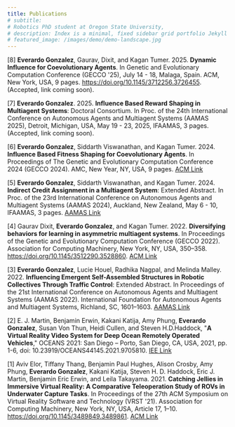 ```yaml
---
title: Publications
# subtitle:
# Robotics PhD student at Oregon State University,
# description: Index is a minimal, fixed sidebar grid portfolio Jekyll theme.
# featured_image: /images/demo/demo-landscape.jpg
---
```


\[8\] **Everardo Gonzalez**, Gaurav, Dixit, and Kagan Tumer. 2025. **Dynamic Influence for Coevolutionary Agents**. In Genetic and Evolutionary Computation Conference (GECCO '25), July 14 - 18, Malaga, Spain. ACM, New York, USA, 9 pages. https://doi.org/10.1145/3712256.3726455. (Accepted, link coming soon).

\[7\] **Everardo Gonzalez**. 2025. **Influence Based Reward Shaping in Multiagent Systems**: Doctoral Consortium. In Proc. of the 24th International Conference on Autonomous Agents and Multiagent Systems (AAMAS 2025), Detroit, Michigan, USA, May 19 - 23, 2025, IFAAMAS, 3 pages. (Accepted, link coming soon).

\[6\] **Everardo Gonzalez**, Siddarth Viswanathan, and Kagan Tumer. 2024. **Influence Based Fitness Shaping for Coevolutionary Agents**. In Proceedings of The Genetic and Evolutionary Computation Conference 2024 (GECCO 2024). AMC, New Year, NY, USA, 9 pages. [ACM Link](https://dl.acm.org/doi/pdf/10.1145/3638529.3654175)

\[5\] **Everardo Gonzalez**, Siddarth Viswanathan, and Kagan Tumer. 2024. **Indirect Credit Assignment in a Multiagent System**: Extended Abstract. In Proc. of the 23rd International Conference on Autonomous Agents and Multiagent Systems (AAMAS 2024), Auckland, New Zealand, May 6 - 10, IFAAMAS, 3 pages. [AAMAS Link](https://www.ifaamas.org/Proceedings/aamas2024/pdfs/p2288.pdf)

\[4\] Gaurav Dixit, **Everardo Gonzalez**, and Kagan Tumer. 2022. **Diversifying behaviors for learning in asymmetric multiagent systems**. In Proceedings of the Genetic and Evolutionary Computation Conference (GECCO 2022). Association for Computing Machinery, New York, NY, USA, 350–358. https://doi.org/10.1145/3512290.3528860. [ACM Link](https://dl.acm.org/doi/pdf/10.1145/3512290.3528860?casa_token=7xNVitEJ2_YAAAAA:Z8ljBik99rt302cw5qxarsV_aY7YagAYF8uZbftffIFgnmWjBVaEMCZM7-v0CJwKLBcSYp25Co8R)

\[3\] **Everardo Gonzalez**, Lucie Houel, Radhika Nagpal, and Melinda Malley. 2022. **Influencing Emergent Self-Assembled Structures in Robotic Collectives Through Traffic Control**: Extended Abstract. In Proceedings of the 21st International Conference on Autonomous Agents and Multiagent Systems (AAMAS 2022). International Foundation for Autonomous Agents and Multiagent Systems, Richland, SC, 1601–1603. [AAMAS Link](https://www.ifaamas.org/Proceedings/aamas2022/pdfs/p1601.pdf)

\[2\] E. J. Martin, Benjamin Erwin, Kakani Katija, Amy Phung, **Everardo Gonzalez**, Susan Von Thun, Heidi Cullen, and Steven H.D.Haddock, "**A Virtual Reality Video System for Deep Ocean Remotely Operated Vehicles**," OCEANS 2021: San Diego – Porto, San Diego, CA, USA, 2021, pp. 1-6, doi: 10.23919/OCEANS44145.2021.9705810. [IEE Link](https://ieeexplore.ieee.org/document/9705810)

\[1\] Aviv Elor, Tiffany Thang, Benjamin Paul Hughes, Alison Crosby, Amy Phung, **Everardo Gonzalez**, Kakani Katija, Steven H. D. Haddock, Eric J. Martin, Benjamin Eric Erwin, and Leila Takayama. 2021. **Catching Jellies in Immersive Virtual Reality: A Comparative Teleoperation Study of ROVs in Underwater Capture Tasks**. In Proceedings of the 27th ACM Symposium on Virtual Reality Software and Technology (VRST '21). Association for Computing Machinery, New York, NY, USA, Article 17, 1–10. https://doi.org/10.1145/3489849.3489861. [ACM Link](https://dl.acm.org/doi/pdf/10.1145/3489849.3489861?casa_token=Ezc_tlWORZIAAAAA:xs6K5VSjgASOTWNQo_sIuj3A8YnmHozHgRg_gRoKoLItcqmYLiOh41BYJ_mA3ODn5zV13H0KstEp)